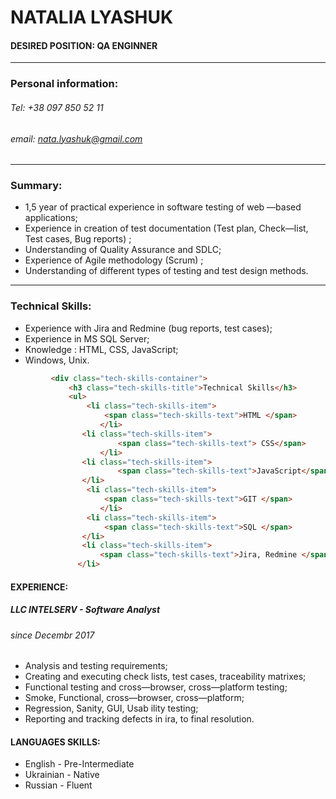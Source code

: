 # NATALIA LYASHUK

#### DESIRED POSITION: QA ENGINNER
***
### Personal information:
###### Tel: +38 097 850 52 11    
###### email: nata.lyashuk@gmail.com
***
### Summary:
*	1,5 year of practical experience in software testing of web —based applications;
*	Experience in creation of test documentation (Test plan, Check—list, Test cases, Bug reports) ;
*	Understanding of Quality Assurance and SDLC;
*	Experience of Agile methodology (Scrum) ;
*	Understanding of different types of testing and test design methods.
***
### Technical Skills:
* Experience with Jira and Redmine (bug reports, test cases);
* Experience in MS SQL Server;
* Knowledge : HTML, CSS, JavaScript;
* Windows, Unix.


```html
         <div class="tech-skills-container">
             <h3 class="tech-skills-title">Technical Skills</h3>
             <ul>
                 <li class="tech-skills-item">
                     <span class="tech-skills-text">HTML </span> 
                    </li>
                <li class="tech-skills-item">
                        <span class="tech-skills-text"> CSS</span>
                    </li>
                <li class="tech-skills-item">
                        <span class="tech-skills-text">JavaScript</span>
                </li>
                 <li class="tech-skills-item">
                     <span class="tech-skills-text">GIT </span>
                    </li>
                 <li class="tech-skills-item">
                     <span class="tech-skills-text">SQL </span>
                </li>
                <li class="tech-skills-item">
                    <span class="tech-skills-text">Jira, Redmine </span>
               </li>
```

#### EXPERIENCE:

##### LLC INTELSERV - Software Analyst

###### since Decembr 2017
* Analysis and testing requirements;
* Creating and executing check lists, test cases, traceability matrixes;
* Functional testing and cross—browser, cross—platform testing;
* Smoke, Functional, cross—browser, cross—platform;
* Regression, Sanity, GUI, Usab ility testing;
* Reporting and tracking defects in ira,  to  final  resolution. 

#### LANGUAGES SKILLS:
* English  - Pre-Intermediate 
* Ukrainian - Native
* Russian - Fluent

